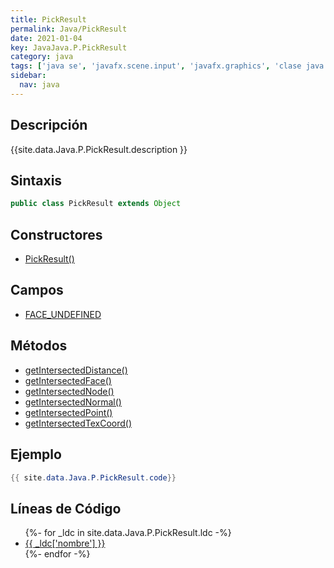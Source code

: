 ```yaml
---
title: PickResult
permalink: Java/PickResult
date: 2021-01-04
key: JavaJava.P.PickResult
category: java
tags: ['java se', 'javafx.scene.input', 'javafx.graphics', 'clase java', 'JavaFX 8.0']
sidebar: 
  nav: java
---
```


## Descripción
{{site.data.Java.P.PickResult.description }}

## Sintaxis
~~~java
public class PickResult extends Object
~~~

## Constructores
* [PickResult()](/Java/PickResult/PickResult/)

## Campos
* [FACE_UNDEFINED](/Java/PickResult/FACE_UNDEFINED)

## Métodos
* [getIntersectedDistance()](/Java/PickResult/getIntersectedDistance)
* [getIntersectedFace()](/Java/PickResult/getIntersectedFace)
* [getIntersectedNode()](/Java/PickResult/getIntersectedNode)
* [getIntersectedNormal()](/Java/PickResult/getIntersectedNormal)
* [getIntersectedPoint()](/Java/PickResult/getIntersectedPoint)
* [getIntersectedTexCoord()](/Java/PickResult/getIntersectedTexCoord)

## Ejemplo
~~~java
{{ site.data.Java.P.PickResult.code}}
~~~

## Líneas de Código
<ul>
{%- for _ldc in site.data.Java.P.PickResult.ldc -%}
   <li>
       <a href="{{_ldc['url'] }}">{{ _ldc['nombre'] }}</a>
   </li>
{%- endfor -%}
</ul>
